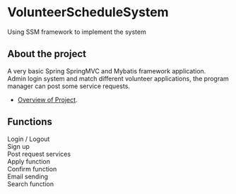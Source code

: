# VolunteerScheduleSystem
Using SSM framework to implement the system
## About the project  
A very basic Spring SpringMVC and Mybatis framework application.  
Admin login system and match different volunteer applications, the program manager can post some service requests.  
  * [Overview of Project](https://github.com/Kong96/VolunteerScheduleSystem/blob/master/src/main/webapp/user%20manual.pdf).
## Functions  
Login / Logout  
Sign up  
Post request services  
Apply function  
Confirm function  
Email sending  
Search function  
